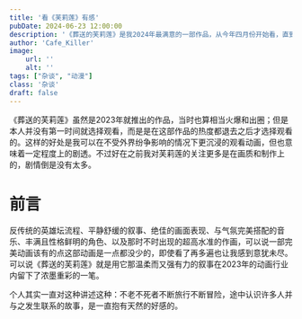 ```yaml
---
title: '看《芙莉莲》有感'
pubDate: 2024-06-23 12:00:00
description: '《葬送的芙莉莲》是我2024年最满意的一部作品，从今年四月份开始看，直到现在的6月我已经看来四遍以上了'
author: 'Cafe_Killer'
image:
    url: ''
    alt: ''
tags: ["杂谈", "动漫"]
class: '杂谈'
draft: false
---
```


《葬送的芙莉莲》虽然是2023年就推出的作品，当时也算相当火爆和出圈；但是本人并没有第一时间就选择观看，而是是在这部作品的热度都退去之后才选择观看的。这样的好处是我可以在不受外界纷争影响的情况下更沉浸的观看动画，但也意味着一定程度上的剧透。不过好在之前我对芙莉莲的关注更多是在画质和制作上的，剧情倒是没有太多。

# 前言

反传统的英雄坛流程、平静舒缓的叙事、绝佳的画面表现、与气氛完美搭配的音乐、丰满且性格鲜明的角色、以及那时不时出现的超高水准的作画，可以说一部完美动画该有的点这部动画是一点都没少的，即使看了再多遍也让我感到意犹未尽。可以说《葬送的芙莉莲》就是用它那温柔而又强有力的叙事在2023年的动画行业内留下了浓墨重彩的一笔。

个人其实一直对这种讲述这种：不老不死者不断旅行不断冒险，途中认识许多人并与之发生联系的故事，是一直抱有天然的好感的。

<!-- 本人是个不爱追热度的人，在去年芙莉莲最火的时候，我并没有选择去看，且我最近几年看番的次数可以说屈指可数（别说看番了就是了解一下番剧的资讯都懒了），我第一遍看的时候大概是4月底了吧，当时B站的会员马上要过期了就看了一下；前三集我觉得还可以，主要是辛美尔陪芙莉莲最后一次旅行和海塔在生命的最后骗芙莉莲的两幕，让我触动较深，两位曾拯救世界的英雄，在暮年之时依旧保留着高贵的品德。 -->

